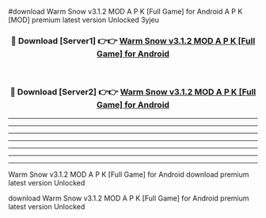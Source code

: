 #download Warm Snow v3.1.2 MOD A P K [Full Game] for Android  A P K [MOD] premium latest version Unlocked 3yjeu 



<div align="center">
<h3>🔴 Download [Server1] 👉👉 <a href="https://apkdownload1.web.app/">Warm Snow v3.1.2 MOD A P K [Full Game] for Android </a></h3><br>

<h3>🔴 Download [Server2] 👉👉 <a href="https://apkdownload1.web.app/">Warm Snow v3.1.2 MOD A P K [Full Game] for Android </a></h3>
</div>





----------------------------------------------------------

----------------------------------------------------------

----------------------------------------------------------

----------------------------------------------------------

----------------------------------------------------------

----------------------------------------------------------

----------------------------------------------------------

Warm Snow v3.1.2 MOD A P K [Full Game] for Android  download premium latest version Unlocked

download Warm Snow v3.1.2 MOD A P K [Full Game] for Android  premium latest version Unlocked
